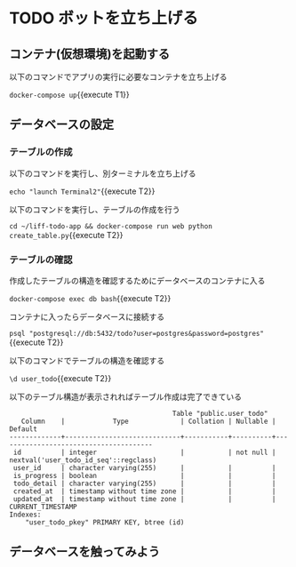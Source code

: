# TODO ボットを立ち上げる

## コンテナ(仮想環境)を起動する

以下のコマンドでアプリの実行に必要なコンテナを立ち上げる

`docker-compose up`{{execute T1}}

## データベースの設定

### テーブルの作成

以下のコマンドを実行し、別ターミナルを立ち上げる

`echo "launch Terminal2"`{{execute T2}}

以下のコマンドを実行し、テーブルの作成を行う

`cd ~/liff-todo-app && docker-compose run web python create_table.py`{{execute T2}}

### テーブルの確認

作成したテーブルの構造を確認するためにデータベースのコンテナに入る

`docker-compose exec db bash`{{execute T2}}

コンテナに入ったらデータベースに接続する

`psql "postgresql://db:5432/todo?user=postgres&password=postgres"`{{execute T2}}

以下のコマンドでテーブルの構造を確認する

`\d user_todo`{{execute T2}}

以下のテーブル構造が表示されればテーブル作成は完了できている

```
                                         Table "public.user_todo"
   Column    |            Type             | Collation | Nullable |                Default
-------------+-----------------------------+-----------+----------+---------------------------------------
 id          | integer                     |           | not null | nextval('user_todo_id_seq'::regclass)
 user_id     | character varying(255)      |           |          |
 is_progress | boolean                     |           |          |
 todo_detail | character varying(255)      |           |          |
 created_at  | timestamp without time zone |           |          |
 updated_at  | timestamp without time zone |           |          | CURRENT_TIMESTAMP
Indexes:
    "user_todo_pkey" PRIMARY KEY, btree (id)
```

## データベースを触ってみよう
